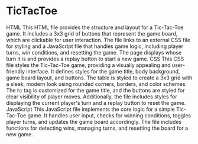 # TicTacToe
HTML
This HTML file provides the structure and layout for a Tic-Tac-Toe game. It includes a 3x3 grid of buttons that represent the game board, which are clickable for user interaction. The file links to an external CSS file for styling and a JavaScript file that handles game logic, including player turns, win conditions, and resetting the game. The page displays whose turn it is and provides a replay button to start a new game.
CSS
This CSS file styles the Tic-Tac-Toe game, providing a visually appealing and user-friendly interface. It defines styles for the game title, body background, game board layout, and buttons. The table is styled to create a 3x3 grid with a sleek, modern look using rounded corners, borders, and color schemes. The `h1` tag is customized for the game title, and the buttons are styled for clear visibility of player moves. Additionally, the file includes styles for displaying the current player's turn and a replay button to reset the game.
JavaScript
This JavaScript file implements the core logic for a simple Tic-Tac-Toe game. It handles user input, checks for winning conditions, toggles player turns, and updates the game board accordingly. The file includes functions for detecting wins, managing turns, and resetting the board for a new game.
